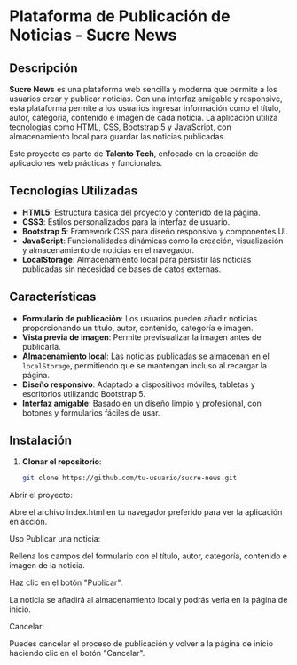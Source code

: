 # Plataforma de Publicación de Noticias - Sucre News

## Descripción

**Sucre News** es una plataforma web sencilla y moderna que permite a los usuarios crear y publicar noticias. Con una interfaz amigable y responsive, esta plataforma permite a los usuarios ingresar información como el título, autor, categoría, contenido e imagen de cada noticia. La aplicación utiliza tecnologías como HTML, CSS, Bootstrap 5 y JavaScript, con almacenamiento local para guardar las noticias publicadas.

Este proyecto es parte de **Talento Tech**, enfocado en la creación de aplicaciones web prácticas y funcionales.

## Tecnologías Utilizadas

- **HTML5**: Estructura básica del proyecto y contenido de la página.
- **CSS3**: Estilos personalizados para la interfaz de usuario.
- **Bootstrap 5**: Framework CSS para diseño responsivo y componentes UI.
- **JavaScript**: Funcionalidades dinámicas como la creación, visualización y almacenamiento de noticias en el navegador.
- **LocalStorage**: Almacenamiento local para persistir las noticias publicadas sin necesidad de bases de datos externas.

## Características

- **Formulario de publicación**: Los usuarios pueden añadir noticias proporcionando un título, autor, contenido, categoría e imagen.
- **Vista previa de imagen**: Permite previsualizar la imagen antes de publicarla.
- **Almacenamiento local**: Las noticias publicadas se almacenan en el `localStorage`, permitiendo que se mantengan incluso al recargar la página.
- **Diseño responsivo**: Adaptado a dispositivos móviles, tabletas y escritorios utilizando Bootstrap 5.
- **Interfaz amigable**: Basado en un diseño limpio y profesional, con botones y formularios fáciles de usar.

## Instalación

1. **Clonar el repositorio**:

   ```bash
   git clone https://github.com/tu-usuario/sucre-news.git
Abrir el proyecto:

Abre el archivo index.html en tu navegador preferido para ver la aplicación en acción.

Uso
Publicar una noticia:

Rellena los campos del formulario con el título, autor, categoría, contenido e imagen de la noticia.

Haz clic en el botón "Publicar".

La noticia se añadirá al almacenamiento local y podrás verla en la página de inicio.

Cancelar:

Puedes cancelar el proceso de publicación y volver a la página de inicio haciendo clic en el botón "Cancelar".
